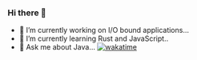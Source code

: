 ### Hi there 👋

- 🔭 I’m currently working on I/O bound applications...
- 🌱 I’m currently learning Rust and JavaScript..
- 💬 Ask me about Java...
[![wakatime](https://wakatime.com/badge/miggx/57ef6f05-a6f9-4cba-bd5e-5262bfcc73e3.svg)](https://wakatime.com/@57ef6f05-a6f9-4cba-bd5e-5262bfcc73e3)
